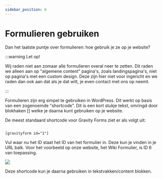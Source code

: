 ```yaml
---
sidebar_position: 6
---
```


# Formulieren gebruiken

Dan het laatste puntje over formulieren: hoe gebruik je ze op je website?

:::warning Let op!

Wij raden niet aan zomaar alle formulieren overal neer te zetten. Dit raden we alleen aan op "algemene content" pagina's, zoals landingspagina's, niet op pagina's met een custom design. Deze zijn hier niet voor ingericht en we raden dan ook aan dat als je dat wilt, je even contact met ons op neemt.

:::

Formulieren zijn erg simpel te gebruiken in WordPress. Dit werkt op basis van een zogenoemde "shortcode". Dit is een kort stukje tekst, omringd door blokhaken [] welke je daarna kunt gebruiken op je website.

De meest standaard shortcode voor Gravity Forms ziet er als volgt uit: 
```

[gravityform id="1"]

```

Vul waar nu het ID staat het ID van het formulier in. Deze kun je vinden in je URL balk. Voor het voorbeeld op onze website, het Wiki Formulier, is ID 6 van toepassing.

<img src="https://wiki.pageking.nl/img/gravity-forms-url.png"></img>

Deze shortcode kun je daarna gebruiken in tekstvakken/content blokken.
